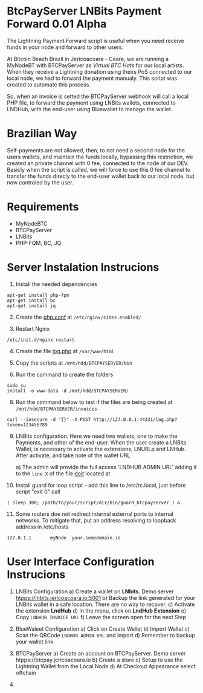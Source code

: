 # BtcPayServer LNBits Payment Forward 0.01 Alpha
The Lightning Payment Forward script is useful when you need receive funds in your node and forward to other users. 

At Bitcoin Beach Brazil in Jericoacoara - Ceara, we are running a MyNodeBT with BTCPayServer as *Virtual BTC Hats* for our local artists. When they receive a Lightning donation using theirs PoS connected to our local node, we had to forward the payment manualy. This script was created to automate this process. 

So, when an invoice is setted the BTCPayServer webhook will call a local PHP file, to forward the payment using LNBits wallets, connected to LNDHub, with the end-user using Bluewallet to manage the wallet.

# Brazilian Way
Self-payments are not allowed, then, to not need a second node for the users wallets, and maintain the funds locally, bypassing this restriction, we created an private channel with 0 fee, connected to the node of our DEV. Basicly when the script is called, we will force to use this 0 fee channel to transfer the funds direcly to the end-user wallet back to our local node, but now controled by the user. 

# Requirements
 - MyNodeBTC
 - BTCPayServer
 - LNBits
 - PHP-FQM, BC, JQ 

# Server Instalation Instrucions
1) Install the needed dependencies
```
apt-get install php-fpm
apt-get install bc
apt-get install jq  
```

2) Create the [php.conf](https://github.com/BitcoinBeachBR/LNBits-Payment-Forward/blob/main/fs/etc/nginx/sites.enabled/php.conf) at ```/etc/nginx/sites.enabled/```

3) Restart Nginx
```
/etc/init.d/nginx restart
```

4) Create the file [log.php](https://github.com/BitcoinBeachBR/LNBits-Payment-Forward/blob/main/fs/var/www/html/log.php) at ```/var/www/html```

5) Copy the scripts at ```/mnt/hdd/BTCPAYSERVER/bin```


6) Run the command to create the folders
```
sudo su
install -o www-data -d /mnt/hdd/BTCPAYSERVER/

```

8) Run the command below to test if the files are being created at ```/mnt/hdd/BTCPAYSERVER/invoices```
```
curl --insecure -d "{}" -X POST http://127.0.0.1:44331/log.php?token=123456789
```

9) LNBits configuration. Here we need two wallets, one to make the Payments, and other of the end-user. When the user create a LNBits Wallet, is necessary to activate the extensions, LNURLp and LNHub. After activate, and take note of the wallet URL

   a) The admin will provide the full access 'LNDHUB ADMIN URL' adding it to the ```line X``` of the file [doit](#) located at 
   

10) Install guard for loop script - add this line to /etc/rc.local, just before script "exit 0" call
```
( sleep 300; /path/to/your/script/dir/bin/guard_btcpayserver ) &
```

11) Some routers doe not redirect internal external ports to internal networks. To mitigate that, put an address resolving to loopback address in /etc/hosts
```
127.0.1.1       myNode  your.somedomain.io 
```

# User Interface Configuration Instrucions

1) LNBits Configuration
a) Create a wallet on **LNbits**. Demo server [htpps://lnbits.jericoacoara.io:5001](htpps://lnbits.jericoacoara.io:5001)
b) Backup the link generated for your LNBits wallet in a safe location. There are no way to recover. 
c) Activate the extension **LndHub**
  d) In the menu, click on **LndHub Extension**
  e) Copy ```LNDHUB INVOICE URL```
  f) Leave the screen open for the next Step
  
 2) BlueWaleet Configuration
  a) Click on Create Wallet
  b) Import Wallet
  c) Scan the QRCode ```LNDHUB ADMIN URL``` and import
  d) Remember to backup your wallet link
  

3) BTCPayServer 
  a) Create an account on BTCPayServer. Demo server htpps://btcpay.jericoacoara.io
  b) Create a store
  c) Setup to use the Lightning Wallet from the Local Node 
  d) At Checkout Appearance select offchain 

13) 
